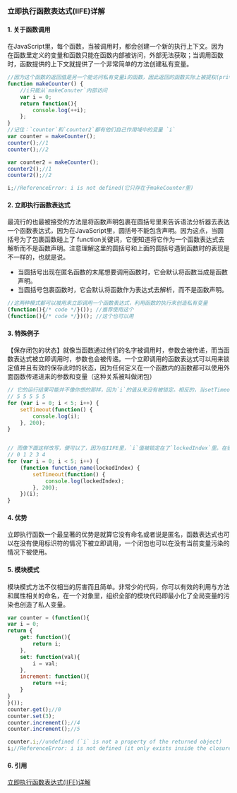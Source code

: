 ### 立即执行函数表达式(IIFE)详解

#### 1. 关于函数调用
在JavaScript里，每个函数，当被调用时，都会创建一个新的执行上下文。因为在函数里定义的变量和函数只能在函数内部被访问，外部无法获取；当调用函数时，函数提供的上下文就提供了一个非常简单的方法创建私有变量。
```js
//因为这个函数的返回值是另一个能访问私有变量i的函数，因此返回的函数实际上被提权(privileged)了
function makeCounter() {
    //i只能从`makeConuter`内部访问
    var i = 0;
    return function(){
        console.log(++i);
    };   
}
//记住：`counter`和`counter2`都有他们自己作用域中的变量 `i`
var counter = makeCounter();
counter();//1
counter();//2

var counter2 = makeCounter();
counter2();//1
counter2();//2

i;//ReferenceError: i is not defined(它只存在于makeCounter里)
```
#### 2. 立即执行函数表达式

最流行的也最被接受的方法是将函数声明包裹在圆括号里来告诉语法分析器去表达一个函数表达式，因为在JavaScript里，圆括号不能包含声明。因为这点，当圆括号为了包裹函数碰上了 function关键词，它便知道将它作为一个函数表达式去解析而不是函数声明。注意理解这里的圆括号和上面的圆括号遇到函数时的表现是不一样的，也就是说。
* 当圆括号出现在匿名函数的末尾想要调用函数时，它会默认将函数当成是函数声明。
* 当圆括号包裹函数时，它会默认将函数作为表达式去解析，而不是函数声明。
```js
//这两种模式都可以被用来立即调用一个函数表达式，利用函数的执行来创造私有变量
(function(){/* code */}()); //推荐使用这个
(function(){/* code */})(); //这个也可以用
```
#### 3. 特殊例子
【保存闭包的状态】就像当函数通过他们的名字被调用时，参数会被传递，而当函数表达式被立即调用时，参数也会被传递。一个立即调用的函数表达式可以用来锁定值并且有效的保存此时的状态，因为任何定义在一个函数内的函数都可以使用外面函数传递进来的参数和变量（这种关系被叫做闭包）
```js
// 它的运行结果可能并不像你想的那样，因为`i`的值从来没有被锁定。相反的，当setTimeout执行时(循环已经被很好的执行完毕)，因此会打印所有元素的总数，因为这是`i`此时的真实值。
// 5 5 5 5 5
for (var i = 0; i < 5; i++) {
	setTimeout(function() {
		console.log(i);
	}, 200);
}


// 而像下面这样改写，便可以了，因为在IIFE里，`i`值被锁定在了`lockedIndex`里。在循环结束执行时，尽管`i`值的数值是所有元素的总和，但每一次函数表达式被调用时，IIFE里的`lockedIndex`值都是`i`传给它的值,所以正确的值被打印。
// 0 1 2 3 4
for (var i = 0; i < 5; i++) {
	(function function_name(lockedIndex) {
		setTimeout(function() {
			console.log(lockedIndex);
		}, 200);
	})(i);
}
```

#### 4. 优势
立即执行函数一个最显著的优势是就算它没有命名或者说是匿名，函数表达式也可以在没有使用标识符的情况下被立即调用，一个闭包也可以在没有当前变量污染的情况下被使用。

#### 5. 模块模式
模块模式方法不仅相当的厉害而且简单。非常少的代码，你可以有效的利用与方法和属性相关的命名，在一个对象里，组织全部的模块代码即最小化了全局变量的污染也创造了私人变量。
```js
var counter = (function(){
var i = 0;
return {
	get: function(){
		return i;
	},
	set: function(val){
		i = val;
	},
	increment: function(){
		return ++i;
	}
}
}());
counter.get();//0
counter.set(3);
counter.increment();//4
counter.increment();//5

counter.i;//undefined (`i` is not a property of the returned object)
i;//ReferenceError: i is not defined (it only exists inside the closure)
```


#### 6. 引用
[立即执行函数表达式(IIFE)详解](https://segmentfault.com/a/1190000007569312?_ea=1386755)